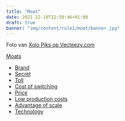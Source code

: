 ```yaml
---
title: "Moat"
date: 2021-12-10T12:59:46+01:00
draft: true
banner: "img/content/rule1/moat/banner.jpg"
---
```


<span class = "image-attribution">
Foto van <a href="https://www.vecteezy.com/vector-art/1966694-boy-winning-race"> Xolo Piks op Vecteezy.com
</span>

Moats

- Brand
- Secret
- Toll
- Cost of switching
- Price
- Low production costs
- Advantage of scale
- Technology
